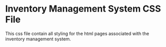# Inventory Management System CSS File

This css file contain all styling for the html pages associated with the inventory management system.
